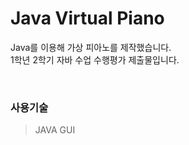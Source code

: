 # Java Virtual Piano
Java를 이용해 가상 피아노를 제작했습니다.<br>
1학년 2학기 자바 수업 수행평가 제출물입니다.

<br>

### 사용기술
> JAVA GUI

